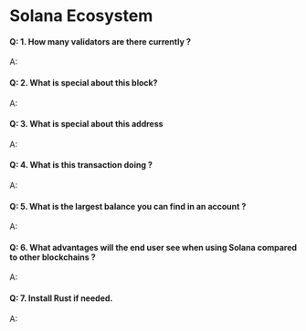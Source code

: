 # Solana Ecosystem

#### Q: 1. How many validators are there currently ?

A:

#### Q: 2. What is special about this block?

A:

#### Q: 3. What is special about this address

A:

#### Q: 4. What is this transaction doing ?

A:

#### Q: 5. What is the largest balance you can find in an account ?

A:

#### Q: 6. What advantages will the end user see when using Solana compared to other blockchains ?

A:

#### Q: 7. Install Rust if needed.

A:
